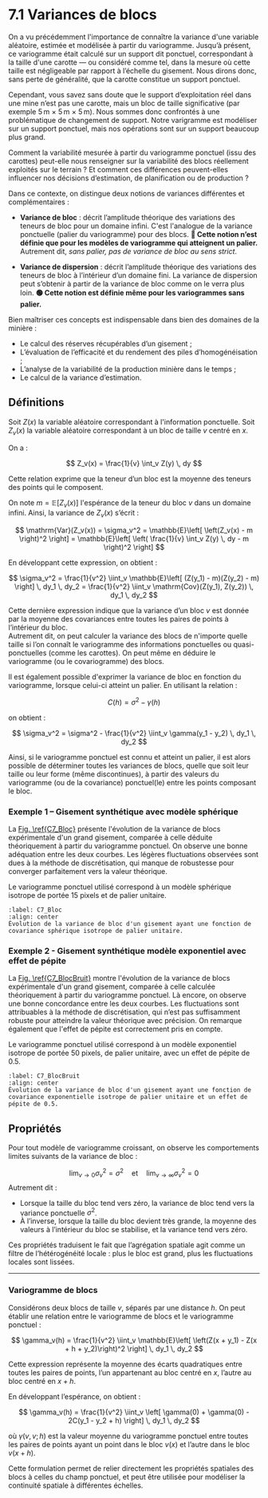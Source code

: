# 7.1 Variances de blocs

On a vu précédemment l'importance de connaître la variance d'une variable aléatoire, estimée et modélisée à partir du variogramme. Jusqu’à présent, ce variogramme était calculé sur un support dit ponctuel, correspondant à la taille d'une carotte — ou considéré comme tel, dans la mesure où cette taille est négligeable par rapport à l’échelle du gisement. Nous dirons donc, sans perte de généralité, que la carotte constitue un support ponctuel.

Cependant, vous savez sans doute que le support d’exploitation réel dans une mine n’est pas une carotte, mais un bloc de taille significative (par exemple 5 m × 5 m × 5 m). Nous sommes donc confrontés à une problématique de changement de support. Notre varigramme est modéliser sur un support ponctuel, mais nos opérations sont sur un support beaucoup plus grand.

Comment la variabilité mesurée à partir du variogramme ponctuel (issu des carottes) peut-elle nous renseigner sur la variabilité des blocs réellement exploités sur le terrain ? Et comment ces différences peuvent-elles influencer nos décisions d’estimation, de planification ou de production ?

Dans ce contexte, on distingue deux notions de variances différentes et complémentaires :  

- **Variance de bloc** : décrit l’amplitude théorique des variations des teneurs de bloc pour un domaine infini. C'est l'analogue de la variance ponctuelle (palier du variogramme) pour des blocs. **🔴 Cette notion n’est définie que pour les modèles de variogramme qui atteignent un palier.**  
  Autrement dit, *sans palier, pas de variance de bloc au sens strict*.

- **Variance de dispersion** : décrit l’amplitude théorique des variations des teneurs de bloc à l’intérieur d’un domaine fini. La variance de dispersion peut s’obtenir à partir de la variance de bloc comme on le verra plus loin. **🟢 Cette notion est définie même pour les variogrammes sans palier.**

Bien maîtriser ces concepts est indispensable dans bien des domaines de la minière :

- Le calcul des réserves récupérables d’un gisement ;
- L’évaluation de l’efficacité et du rendement des piles d’homogénéisation ;  
- L’analyse de la variabilité de la production minière dans le temps ; 
- Le calcul de la variance d’estimation.

## Définitions

Soit $Z(x)$ la variable aléatoire correspondant à l'information ponctuelle. Soit $Z_v(x)$ la variable aléatoire correspondant à un bloc de taille $v$ centré en $x$.

On a :

$$
Z_v(x) = \frac{1}{v} \int_v Z(y) \, dy
$$

Cette relation exprime que la teneur d’un bloc est la moyenne des teneurs des points qui le composent.

On note $m = \mathbb{E}[Z_v(x)]$ l'espérance de la teneur du bloc $v$ dans un domaine infini. Ainsi, la variance de $Z_v(x)$ s’écrit :

$$
\mathrm{Var}(Z_v(x)) = \sigma_v^2 = \mathbb{E}\left[ \left(Z_v(x) - m \right)^2 \right] = \mathbb{E}\left[ \left( \frac{1}{v} \int_v Z(y) \, dy - m \right)^2 \right]
$$

En développant cette expression, on obtient :

$$
\sigma_v^2 = \frac{1}{v^2} \iint_v \mathbb{E}\left[ (Z(y_1) - m)(Z(y_2) - m) \right] \, dy_1 \, dy_2 = \frac{1}{v^2} \iint_v \mathrm{Cov}(Z(y_1), Z(y_2)) \, dy_1 \, dy_2
$$

Cette dernière expression indique que la variance d’un bloc $v$ est donnée par la moyenne des covariances entre toutes les paires de points à l’intérieur du bloc.  
Autrement dit, on peut calculer la variance des blocs de n'importe quelle taille si l’on connaît le variogramme des informations ponctuelles ou quasi-ponctuelles (comme les carottes). On peut même en déduire le variogramme (ou le covariogramme) des blocs.

Il est également possible d'exprimer la variance de bloc en fonction du variogramme, lorsque celui-ci atteint un palier. En utilisant la relation :

$$
C(h) = \sigma^2 - \gamma(h)
$$

on obtient :

$$
\sigma_v^2 = \sigma^2 - \frac{1}{v^2} \iint_v \gamma(y_1 - y_2) \, dy_1 \, dy_2
$$

Ainsi, si le variogramme ponctuel est connu et atteint un palier, il est alors possible de déterminer toutes les variances de blocs, quelle que soit leur taille ou leur forme (même discontinues), à partir des valeurs du variogramme (ou de la covariance) ponctuel(le) entre les points composant le bloc.


### Exemple 1 – Gisement synthétique avec modèle sphérique

La [Fig. \ref{C7_Bloc}](#C7_Bloc) présente l'évolution de la variance de blocs expérimentale d'un grand gisement, comparée à celle déduite théoriquement à partir du variogramme ponctuel. On observe une bonne adéquation entre les deux courbes. Les légères fluctuations observées sont dues à la méthode de discrétisation, qui manque de robustesse pour converger parfaitement vers la valeur théorique.

Le variogramme ponctuel utilisé correspond à un modèle sphérique isotrope de portée 15 pixels et de palier unitaire.

```{figure} images/C7_Bloc.PNG
:label: C7_Bloc
:align: center
Évolution de la variance de bloc d'un gisement ayant une fonction de covariance sphérique isotrope de palier unitaire.
```

### Exemple 2 - Gisement synthétique modèle exponentiel avec effet de pépite

La [Fig. \ref{C7_BlocBruit}](#C7_BlocBruit) montre l'évolution de la variance de blocs expérimentale d'un grand gisement, comparée à celle calculée théoriquement à partir du variogramme ponctuel. Là encore, on observe une bonne concordance entre les deux courbes. Les fluctuations sont attribuables à la méthode de discrétisation, qui n’est pas suffisamment robuste pour atteindre la valeur théorique avec précision. On remarque également que l'effet de pépite est correctement pris en compte.

Le variogramme ponctuel utilisé correspond à un modèle exponentiel isotrope de portée 50 pixels, de palier unitaire, avec un effet de pépite de 0.5.


```{figure} images/C7_BlocBruit.PNG
:label: C7_BlocBruit
:align: center
Évolution de la variance de bloc d'un gisement ayant une fonction de covariance exponentielle isotrope de palier unitaire et un effet de pépite de 0.5.
```

## Propriétés

Pour tout modèle de variogramme croissant, on observe les comportements limites suivants de la variance de bloc :

$$
\lim_{v \to 0} \sigma_v^2 = \sigma^2 \quad \text{et} \quad \lim_{v \to \infty} \sigma_v^2 = 0
$$
Autrement dit :

- Lorsque la taille du bloc tend vers zéro, la variance de bloc tend vers la variance ponctuelle $\sigma^2$.
- À l’inverse, lorsque la taille du bloc devient très grande, la moyenne des valeurs à l’intérieur du bloc se stabilise, et la variance tend vers zéro.

Ces propriétés traduisent le fait que l’agrégation spatiale agit comme un filtre de l’hétérogénéité locale : plus le bloc est grand, plus les fluctuations locales sont lissées.

---

### Variogramme de blocs

Considérons deux blocs de taille $v$, séparés par une distance $h$. On peut établir une relation entre le variogramme de blocs et le variogramme ponctuel :

$$
\gamma_v(h) = \frac{1}{v^2} \iint_v \mathbb{E}\left[ \left(Z(x + y_1) - Z(x + h + y_2)\right)^2 \right] \, dy_1 \, dy_2
$$

Cette expression représente la moyenne des écarts quadratiques entre toutes les paires de points, l’un appartenant au bloc centré en $x$, l’autre au bloc centré en $x + h$.

En développant l’espérance, on obtient :

$$
\gamma_v(h) = \frac{1}{v^2} \iint_v \left[ \gamma(0) + \gamma(0) - 2C(y_1 - y_2 + h) \right] \, dy_1 \, dy_2
$$

où $\gamma(v, v; h)$ est la valeur moyenne du variogramme ponctuel entre toutes les paires de points ayant un point dans le bloc $v(x)$ et l’autre dans le bloc $v(x + h)$.

Cette formulation permet de relier directement les propriétés spatiales des blocs à celles du champ ponctuel, et peut être utilisée pour modéliser la continuité spatiale à différentes échelles.

